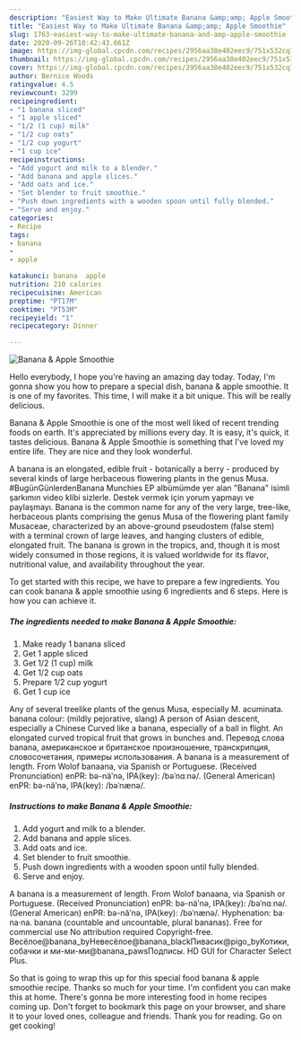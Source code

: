 ```yaml
---
description: "Easiest Way to Make Ultimate Banana &amp;amp; Apple Smoothie"
title: "Easiest Way to Make Ultimate Banana &amp;amp; Apple Smoothie"
slug: 1763-easiest-way-to-make-ultimate-banana-and-amp-apple-smoothie
date: 2020-09-26T10:42:43.661Z
image: https://img-global.cpcdn.com/recipes/2956aa38e402eec9/751x532cq70/banana-apple-smoothie-recipe-main-photo.jpg
thumbnail: https://img-global.cpcdn.com/recipes/2956aa38e402eec9/751x532cq70/banana-apple-smoothie-recipe-main-photo.jpg
cover: https://img-global.cpcdn.com/recipes/2956aa38e402eec9/751x532cq70/banana-apple-smoothie-recipe-main-photo.jpg
author: Bernice Woods
ratingvalue: 4.5
reviewcount: 3299
recipeingredient:
- "1 banana sliced"
- "1 apple sliced"
- "1/2 (1 cup) milk"
- "1/2 cup oats"
- "1/2 cup yogurt"
- "1 cup ice"
recipeinstructions:
- "Add yogurt and milk to a blender."
- "Add banana and apple slices."
- "Add oats and ice."
- "Set blender to fruit smoothie."
- "Push down ingredients with a wooden spoon until fully blended."
- "Serve and enjoy."
categories:
- Recipe
tags:
- banana
- 
- apple

katakunci: banana  apple 
nutrition: 210 calories
recipecuisine: American
preptime: "PT17M"
cooktime: "PT53M"
recipeyield: "1"
recipecategory: Dinner

---
```



![Banana &amp; Apple Smoothie](https://img-global.cpcdn.com/recipes/2956aa38e402eec9/751x532cq70/banana-apple-smoothie-recipe-main-photo.jpg)

Hello everybody, I hope you're having an amazing day today. Today, I'm gonna show you how to prepare a special dish, banana &amp; apple smoothie. It is one of my favorites. This time, I will make it a bit unique. This will be really delicious.

Banana &amp; Apple Smoothie is one of the most well liked of recent trending foods on earth. It's appreciated by millions every day. It is easy, it's quick, it tastes delicious. Banana &amp; Apple Smoothie is something that I've loved my entire life. They are nice and they look wonderful.

A banana is an elongated, edible fruit - botanically a berry - produced by several kinds of large herbaceous flowering plants in the genus Musa. #BugünGünlerdenBanana Munchies EP albümümde yer alan &#34;Banana&#34; isimli şarkımın video klibi sizlerle. Destek vermek için yorum yapmayı ve paylaşmayı. Banana is the common name for any of the very large, tree-like, herbaceous plants comprising the genus Musa of the flowering plant family Musaceae, characterized by an above-ground pseudostem (false stem) with a terminal crown of large leaves, and hanging clusters of edible, elongated fruit. The banana is grown in the tropics, and, though it is most widely consumed in those regions, it is valued worldwide for its flavor, nutritional value, and availability throughout the year.


To get started with this recipe, we have to prepare a few ingredients. You can cook banana &amp; apple smoothie using 6 ingredients and 6 steps. Here is how you can achieve it.

<!--inarticleads1-->

##### The ingredients needed to make Banana &amp; Apple Smoothie:

1. Make ready 1 banana sliced
1. Get 1 apple sliced
1. Get 1/2 (1 cup) milk
1. Get 1/2 cup oats
1. Prepare 1/2 cup yogurt
1. Get 1 cup ice


Any of several treelike plants of the genus Musa, especially M. acuminata. banana colour: (mildly pejorative, slang) A person of Asian descent, especially a Chinese Curved like a banana, especially of a ball in flight. An elongated curved tropical fruit that grows in bunches and. Перевод слова banana, американское и британское произношение, транскрипция, словосочетания, примеры использования. A banana is a measurement of length. From Wolof banaana, via Spanish or Portuguese. (Received Pronunciation) enPR: bə-näʹnə, IPA(key): /bəˈnɑːnə/. (General American) enPR: bə-năʹnə, IPA(key): /bəˈnænə/. 

<!--inarticleads2-->

##### Instructions to make Banana &amp; Apple Smoothie:

1. Add yogurt and milk to a blender.
1. Add banana and apple slices.
1. Add oats and ice.
1. Set blender to fruit smoothie.
1. Push down ingredients with a wooden spoon until fully blended.
1. Serve and enjoy.


A banana is a measurement of length. From Wolof banaana, via Spanish or Portuguese. (Received Pronunciation) enPR: bə-näʹnə, IPA(key): /bəˈnɑːnə/. (General American) enPR: bə-năʹnə, IPA(key): /bəˈnænə/. Hyphenation: ba‧na‧na. banana (countable and uncountable, plural bananas). Free for commercial use No attribution required Copyright-free. Весёлое@banana_byНевесёлое@banana_blackПивасик@pigo_byКотики, собачки и ми-ми-ми@banana_pawsПодписы. HD GUI for Character Select Plus. 

So that is going to wrap this up for this special food banana &amp; apple smoothie recipe. Thanks so much for your time. I'm confident you can make this at home. There's gonna be more interesting food in home recipes coming up. Don't forget to bookmark this page on your browser, and share it to your loved ones, colleague and friends. Thank you for reading. Go on get cooking!
